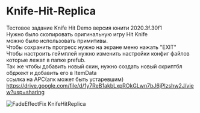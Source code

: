 # Knife-Hit-Replica
Тестовое задание Knife Hit Demo версия юнити 2020.3f.30f1 <br>
Нужно было скопировать оригинальную игру Hit Knife <br>
можно было использовать примитивы. <br>
Чтобы сохранить прогресс нужно на экране меню нажать "EXIT" <br>
Чтобы настроить геймплей нужно изменить настройки конфиг файлов которые лежат в папке prefub.<br>
Так же чтобы добавить новый скин, нужно создать новый скриптбл обджект и добавить его в ItemData <br>
ссылка на APC(апк может быть устаревшим) https://drive.google.com/file/d/1y7ReB1akbLxpROkGLwn7bJ6jPlzshw2J/view?usp=sharing


![FadeEffectFix KnifeHitReplica](https://user-images.githubusercontent.com/28998924/163202606-f25a74b6-a13f-4873-8a6d-0d191db7d577.gif)
